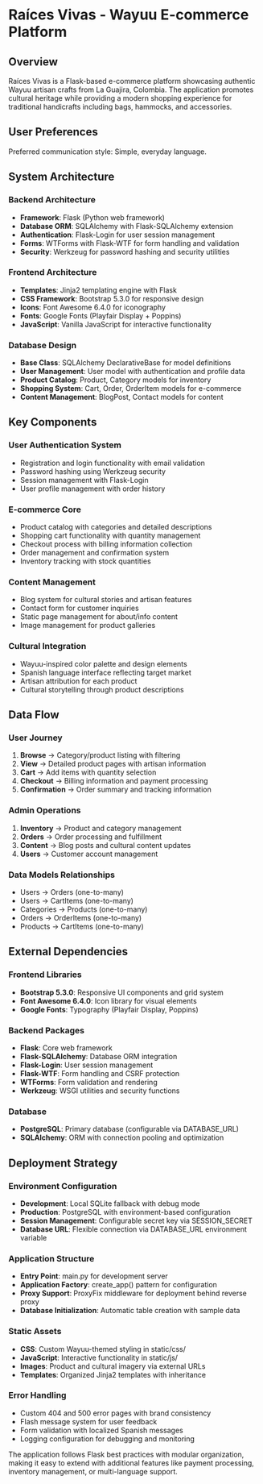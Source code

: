 # Raíces Vivas - Wayuu E-commerce Platform

## Overview

Raíces Vivas is a Flask-based e-commerce platform showcasing authentic Wayuu artisan crafts from La Guajira, Colombia. The application promotes cultural heritage while providing a modern shopping experience for traditional handicrafts including bags, hammocks, and accessories.

## User Preferences

Preferred communication style: Simple, everyday language.

## System Architecture

### Backend Architecture
- **Framework**: Flask (Python web framework)
- **Database ORM**: SQLAlchemy with Flask-SQLAlchemy extension
- **Authentication**: Flask-Login for user session management
- **Forms**: WTForms with Flask-WTF for form handling and validation
- **Security**: Werkzeug for password hashing and security utilities

### Frontend Architecture
- **Templates**: Jinja2 templating engine with Flask
- **CSS Framework**: Bootstrap 5.3.0 for responsive design
- **Icons**: Font Awesome 6.4.0 for iconography
- **Fonts**: Google Fonts (Playfair Display + Poppins)
- **JavaScript**: Vanilla JavaScript for interactive functionality

### Database Design
- **Base Class**: SQLAlchemy DeclarativeBase for model definitions
- **User Management**: User model with authentication and profile data
- **Product Catalog**: Product, Category models for inventory
- **Shopping System**: Cart, Order, OrderItem models for e-commerce
- **Content Management**: BlogPost, Contact models for content

## Key Components

### User Authentication System
- Registration and login functionality with email validation
- Password hashing using Werkzeug security
- Session management with Flask-Login
- User profile management with order history

### E-commerce Core
- Product catalog with categories and detailed descriptions
- Shopping cart functionality with quantity management
- Checkout process with billing information collection
- Order management and confirmation system
- Inventory tracking with stock quantities

### Content Management
- Blog system for cultural stories and artisan features
- Contact form for customer inquiries
- Static page management for about/info content
- Image management for product galleries

### Cultural Integration
- Wayuu-inspired color palette and design elements
- Spanish language interface reflecting target market
- Artisan attribution for each product
- Cultural storytelling through product descriptions

## Data Flow

### User Journey
1. **Browse** → Category/product listing with filtering
2. **View** → Detailed product pages with artisan information
3. **Cart** → Add items with quantity selection
4. **Checkout** → Billing information and payment processing
5. **Confirmation** → Order summary and tracking information

### Admin Operations
1. **Inventory** → Product and category management
2. **Orders** → Order processing and fulfillment
3. **Content** → Blog posts and cultural content updates
4. **Users** → Customer account management

### Data Models Relationships
- Users → Orders (one-to-many)
- Users → CartItems (one-to-many)
- Categories → Products (one-to-many)
- Orders → OrderItems (one-to-many)
- Products → CartItems (one-to-many)

## External Dependencies

### Frontend Libraries
- **Bootstrap 5.3.0**: Responsive UI components and grid system
- **Font Awesome 6.4.0**: Icon library for visual elements
- **Google Fonts**: Typography (Playfair Display, Poppins)

### Backend Packages
- **Flask**: Core web framework
- **Flask-SQLAlchemy**: Database ORM integration
- **Flask-Login**: User session management
- **Flask-WTF**: Form handling and CSRF protection
- **WTForms**: Form validation and rendering
- **Werkzeug**: WSGI utilities and security functions

### Database
- **PostgreSQL**: Primary database (configurable via DATABASE_URL)
- **SQLAlchemy**: ORM with connection pooling and optimization

## Deployment Strategy

### Environment Configuration
- **Development**: Local SQLite fallback with debug mode
- **Production**: PostgreSQL with environment-based configuration
- **Session Management**: Configurable secret key via SESSION_SECRET
- **Database URL**: Flexible connection via DATABASE_URL environment variable

### Application Structure
- **Entry Point**: main.py for development server
- **Application Factory**: create_app() pattern for configuration
- **Proxy Support**: ProxyFix middleware for deployment behind reverse proxy
- **Database Initialization**: Automatic table creation with sample data

### Static Assets
- **CSS**: Custom Wayuu-themed styling in static/css/
- **JavaScript**: Interactive functionality in static/js/
- **Images**: Product and cultural imagery via external URLs
- **Templates**: Organized Jinja2 templates with inheritance

### Error Handling
- Custom 404 and 500 error pages with brand consistency
- Flash message system for user feedback
- Form validation with localized Spanish messages
- Logging configuration for debugging and monitoring

The application follows Flask best practices with modular organization, making it easy to extend with additional features like payment processing, inventory management, or multi-language support.